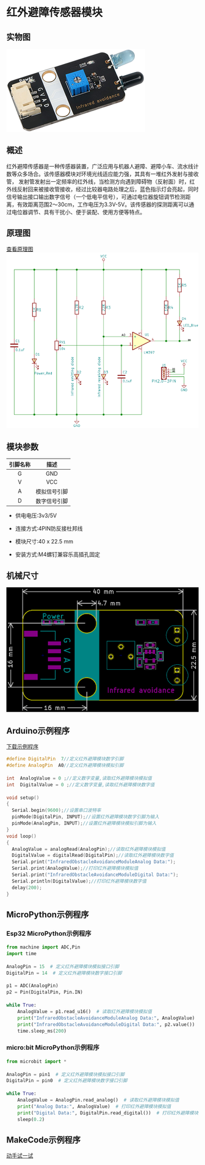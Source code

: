 # 红外避障传感器模块

## 实物图

![避障](picture/infrared_obstacle_avoidance_module.png)

## 概述

红外避障传感器是一种传感器装置，广泛应用与机器人避障、避障小车、流水线计数等众多场合。该传感器模块对环境光线适应能力强，其具有一堆红外发射与接收管， 发射管发射出一定频率的红外线，当检测方向遇到障碍物（反射面）时，红外线反射回来被接收管接收，经过比较器电路处理之后，蓝色指示灯会亮起，同时信号输出接口输出数字信号（一个低电平信号），可通过电位器旋钮调节检测距离，有效距离范围2～30cm，工作电压为3.3V-5V。该传感器的探测距离可以通过电位器调节、具有干扰小、便于装配、使用方便等特点。

## 原理图

 [查看原理图](zh-cn\ph2.0_sensors\sensors\infrared_obstacle_avoidance_module\InfraredObstacleAvoidance_schematic.pdf ':ignore')
![1](picture/infrared_obstacle_avoidance_module_schematic.png)

## 模块参数

| 引脚名称 |     描述     |
| :------: | :----------: |
|    G     |     GND      |
|    V     |     VCC      |
|    A     | 模拟信号引脚 |
|    D     | 数字信号引脚 |

- 供电电压:3v3/5V

- 连接方式:4PIN防反接杜邦线

- 模块尺寸:40 x 22.5 mm

- 安装方式:M4螺钉兼容乐高插孔固定

## 机械尺寸

![2](picture/infrared_obstacle_avoidance_module_assembly.png)

## Arduino示例程序

<a href="zh-cn\ph2.0_sensors\sensors\infrared_obstacle_avoidance_module\InfraredObstacleAvoidanceModule.zip" download>下载示例程序</a>

```c++
#define DigitalPin  7//定义红外避障模块数字引脚
#define AnalogPin  A0//定义红外避障模块模拟引脚

int  AnalogValue = 0 ;//定义数字变量,读取红外避障模块模拟值
int  DigitalValue = 0 ;//定义数字变量,读取红外避障模块数字值

void setup()
{
  Serial.begin(9600);//设置串口波特率
  pinMode(DigitalPin, INPUT);//设置红外避障模块数字引脚为输入
  pinMode(AnalogPin, INPUT);//设置红外避障模块模拟引脚为输入
}
void loop()
{
  AnalogValue = analogRead(AnalogPin);//读取红外避障模块模拟值
  DigitalValue = digitalRead(DigitalPin);//读取红外避障模块数字值
  Serial.print("InfraredObstacleAvoidanceModuleAnalog Data:");
  Serial.print(AnalogValue);//打印红外避障模块模拟值
  Serial.print("InfraredObstacleAvoidanceModuleDigital Data:");
  Serial.println(DigitalValue);//打印红外避障模块数字值
  delay(200);
}
```

## MicroPython示例程序

### Esp32 MicroPython示例程序

```python
from machine import ADC,Pin
import time

AnalogPin = 15  # 定义红外避障模块模拟接口引脚
DigitalPin = 14  # 定义红外避障模块数字接口引脚

p1 = ADC(AnalogPin)
p2 = Pin(DigitalPin, Pin.IN)  
        
while True:
    AnalogValue = p1.read_u16()  # 读取红外避障模块模拟值
    print("InfraredObstacleAvoidanceModuleAnalog Data:", AnalogValue)  # 打印红外避障模块模拟值
    print("InfraredObstacleAvoidanceModuleDigital Data:", p2.value())  # 打印红外避障模块数字值
    time.sleep_ms(200)
```

### micro:bit MicroPython示例程序

```python
from microbit import *

AnalogPin = pin1  # 定义红外避障模块模拟接口引脚
DigitalPin = pin0  # 定义红外避障模块数字接口引脚

while True:
    AnalogValue = AnalogPin.read_analog()  # 读取红外避障模块模拟值
    print("Analog Data:", AnalogValue)  # 打印红外避障模块模拟值
    print("Digital Data:", DigitalPin.read_digital())  # 打印红外避障模块数字值
    sleep(0.2)
```

## MakeCode示例程序

<a href="https://makecode.microbit.org/_9zWVg7hvCJHy">动手试一试</a>
